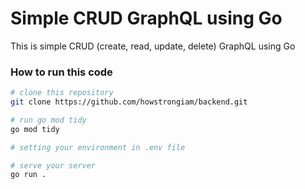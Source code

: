 # Simple CRUD GraphQL using Go

This is simple CRUD (create, read, update, delete) GraphQL using Go

### How to run this code
```bash
# clone this repository
git clone https://github.com/howstrongiam/backend.git

# run go mod tidy
go mod tidy

# setting your environment in .env file

# serve your server
go run .
```